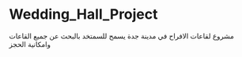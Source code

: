 # Wedding_Hall_Project
مشروع لقاعات الافراح في مدينة جدة يسمح للسمتخد بالبحث عن جميع القاعات وامكانية الحجز 
